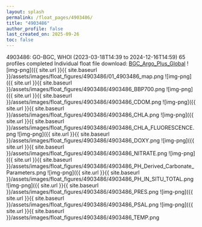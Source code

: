 ```yaml
---
layout: splash
permalink: /float_pages/4903486/
title: "4903486"
author_profile: false
last_created_on: 2025-09-26
toc: false
---
```

 
4903486: GO-BGC, WHOI (2023-03-18T14:39 to 2024-12-16T14:59)
65 profiles completed
Individual float file download: [BGC_Argo_Plus_Global](https://ftp.soest.hawaii.edu/bgc_argo_plus/Individual_Floats/outliers_removed/4903486_Sprof_processed.nc)
![img-png]({{ site.url }}{{ site.baseurl }}/assets/images/float_figures/4903486/01_4903486_map.png
![img-png]({{ site.url }}{{ site.baseurl }}/assets/images/float_figures/4903486/4903486_BBP700.png
![img-png]({{ site.url }}{{ site.baseurl }}/assets/images/float_figures/4903486/4903486_CDOM.png
![img-png]({{ site.url }}{{ site.baseurl }}/assets/images/float_figures/4903486/4903486_CHLA.png
![img-png]({{ site.url }}{{ site.baseurl }}/assets/images/float_figures/4903486/4903486_CHLA_FLUORESCENCE.png
![img-png]({{ site.url }}{{ site.baseurl }}/assets/images/float_figures/4903486/4903486_DOXY.png
![img-png]({{ site.url }}{{ site.baseurl }}/assets/images/float_figures/4903486/4903486_NITRATE.png
![img-png]({{ site.url }}{{ site.baseurl }}/assets/images/float_figures/4903486/4903486_PH_Derived_Carbonate_Parameters.png
![img-png]({{ site.url }}{{ site.baseurl }}/assets/images/float_figures/4903486/4903486_PH_IN_SITU_TOTAL.png
![img-png]({{ site.url }}{{ site.baseurl }}/assets/images/float_figures/4903486/4903486_PRES.png
![img-png]({{ site.url }}{{ site.baseurl }}/assets/images/float_figures/4903486/4903486_PSAL.png
![img-png]({{ site.url }}{{ site.baseurl }}/assets/images/float_figures/4903486/4903486_TEMP.png
